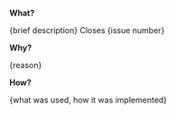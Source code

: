 **What?**

{brief description} Closes {issue number}

**Why?**

{reason}

**How?**

{what was used, how it was implemented}

